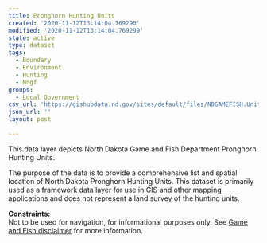 ```yaml
---
title: Pronghorn Hunting Units
created: '2020-11-12T13:14:04.769290'
modified: '2020-11-12T13:14:04.769299'
state: active
type: dataset
tags:
  - Boundary
  - Environment
  - Hunting
  - Ndgf
groups:
  - Local Government
csv_url: 'https://gishubdata.nd.gov/sites/default/files/NDGAMEFISH.Unit_Pronghorn.csv'
json_url: ''
layout: post

---
```

<p>This data layer depicts North Dakota Game and Fish Department Pronghorn Hunting Units.</p>
<p>The purpose of the data is to provide a comprehensive list and spatial location of North Dakota Pronghorn Hunting Units. This dataset is primarily used as a framework data layer for use in GIS and other mapping applications and does not represent a land survey of the hunting units.</p>
<p><strong>Constraints:</strong><br />
Not to be used for navigation, for informational purposes only. See <a href="/game-and-fish-department-disclaimer">Game and Fish disclaimer</a> for more information.</p>


